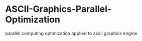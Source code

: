 # ASCII-Graphics-Parallel-Optimization
parallel computing optimization applied to ascii graphics engine
